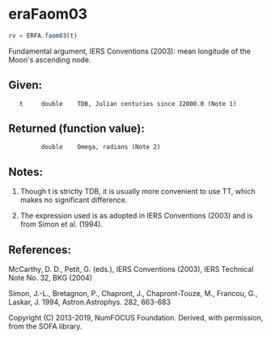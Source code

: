 # eraFaom03

```js
rv = ERFA.faom03(t)
```

Fundamental argument, IERS Conventions (2003):
mean longitude of the Moon's ascending node.

## Given:
```
   t     double    TDB, Julian centuries since J2000.0 (Note 1)
```

## Returned (function value):
```
         double    Omega, radians (Note 2)
```

## Notes:

1) Though t is strictly TDB, it is usually more convenient to use
   TT, which makes no significant difference.

2) The expression used is as adopted in IERS Conventions (2003) and
   is from Simon et al. (1994).

## References:

   McCarthy, D. D., Petit, G. (eds.), IERS Conventions (2003),
   IERS Technical Note No. 32, BKG (2004)

   Simon, J.-L., Bretagnon, P., Chapront, J., Chapront-Touze, M.,
   Francou, G., Laskar, J. 1994, Astron.Astrophys. 282, 663-683

Copyright (C) 2013-2019, NumFOCUS Foundation.
Derived, with permission, from the SOFA library.
